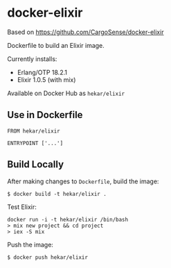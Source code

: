 # docker-elixir

Based on https://github.com/CargoSense/docker-elixir

Dockerfile to build an Elixir image.

Currently installs:

* Erlang/OTP 18.2.1
* Elixir 1.0.5 (with mix)

Available on Docker Hub as `hekar/elixir`

## Use in Dockerfile

```
FROM hekar/elixir

ENTRYPOINT ['...']
```

## Build Locally

After making changes to `Dockerfile`, build the image:

```
$ docker build -t hekar/elixir .
```

Test Elixir:

```
docker run -i -t hekar/elixir /bin/bash
> mix new project && cd project
> iex -S mix
```

Push the image:

```
$ docker push hekar/elixir
```
